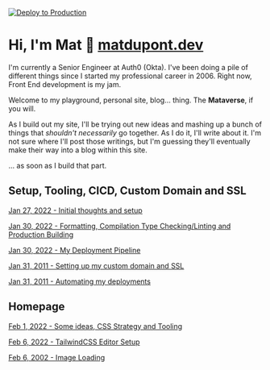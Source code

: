[![Deploy to Production](https://github.com/matldupont/matdupont-dev/actions/workflows/prod-deploy.yml/badge.svg)](https://github.com/matldupont/matdupont-dev/actions/workflows/prod-deploy.yml)

# Hi, I'm Mat 👋 [matdupont.dev](https://matdupont.dev)

I'm currently a Senior Engineer at Auth0 (Okta). I've been doing a pile of different things since I started my professional career in 2006. Right now, Front End development is my jam.

Welcome to my playground, personal site, blog... thing. The **Mataverse**, if you will.

As I build out my site, I'll be trying out new ideas and mashing up a bunch of things that _shouldn't necessarily_ go together. As I do it, I'll write about it. I'm not sure where I'll post those writings, but I'm guessing they'll eventually make their way into a blog within this site.

... as soon as I build that part.

## Setup, Tooling, CICD, Custom Domain and SSL

[Jan 27, 2022 - Initial thoughts and setup](https://github.com/matldupont/matdupont-dev/blob/main/blog/220127/01-setup.md)

[Jan 30, 2022 - Formatting, Compilation Type Checking/Linting and Production Building](https://github.com/matldupont/matdupont-dev/blob/main/blog/220130/01-setup-continued.md)

[Jan 30, 2022 - My Deployment Pipeline](https://github.com/matldupont/matdupont-dev/blob/main/blog/220130/02-deployment.md)

[Jan 31, 2011 - Setting up my custom domain and SSL](https://github.com/matldupont/matdupont-dev/blob/main/blog/220131/01-custom-domain.md)

[Jan 31, 2011 - Automating my deployments](https://github.com/matldupont/matdupont-dev/blob/main/blog/220131/02-automated-deployments.md)

## Homepage

[Feb 1, 2022 - Some ideas, CSS Strategy and Tooling](https://github.com/matldupont/matdupont-dev/blob/main/blog/220201/01-homepage.md)

[Feb 6, 2022 - TailwindCSS Editor Setup](https://github.com/matldupont/matdupont-dev/blob/main/blog/220206/01-tailwindcss.md)

[Feb 6, 2002 - Image Loading](https://github.com/matldupont/matdupont-dev/blob/main/blog/220206/02-images.md)
